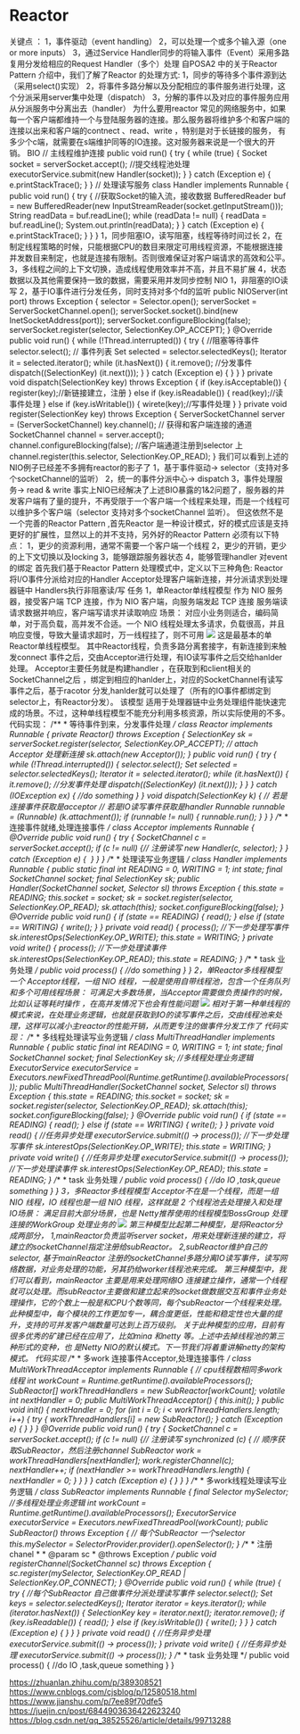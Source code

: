 # Reactor
关键点 ：
    1，事件驱动（event handling）
    2，可以处理一个或多个输入源（one or more inputs）
    3，通过Service Handler同步的将输入事件（Event）采用多路复用分发给相应的Request Handler（多个）处理
自POSA2 中的关于Reactor Pattern 介绍中，我们了解了Reactor 的处理方式:
    1，同步的等待多个事件源到达（采用select()实现）
    2，将事件多路分解以及分配相应的事件服务进行处理，这个分派采用server集中处理（dispatch）
    3，分解的事件以及对应的事件服务应用从分派服务中分离出去（handler）
为什么要用reactor
    常见的网络服务中，如果每一个客户端都维持一个与登陆服务器的连接。那么服务器将维护多个和客户端的连接以出来和客户端的contnect 、read、write ，特别是对于长链接的服务，
    有多少个c端，就需要在s端维护同等的IO连接。这对服务器来说是一个很大的开销。
BIO
    // 主线程维护连接
    public void run() {
        try {
            while (true) {
              Socket socket = serverSocket.accept();
              //提交线程池处理
              executorService.submit(new Handler(socket));
            }
        } catch (Exception e) {
            e.printStackTrace();
        }
    }
    // 处理读写服务
    class Handler implements Runnable {
        public void run() {
            try {
                //获取Socket的输入流，接收数据
                BufferedReader buf = new BufferedReader(new InputStreamReader(socket.getInputStream()));
                String readData = buf.readLine();
                while (readData != null) {
                  readData = buf.readLine();
                  System.out.println(readData);
                }
            } catch (Exception e) {
                e.printStackTrace();
            }
        }
    }
    1，同步阻塞IO，读写阻塞，线程等待时间过长
    2，在制定线程策略的时候，只能根据CPU的数目来限定可用线程资源，不能根据连接并发数目来制定，也就是连接有限制。否则很难保证对客户端请求的高效和公平。
    3，多线程之间的上下文切换，造成线程使用效率并不高，并且不易扩展
    4，状态数据以及其他需要保持一致的数据，需要采用并发同步控制
NIO
    1，非阻塞的IO读写
    2，基于IO事件进行分发任务，同时支持对多个fd的监听
    public NIOServer(int port) throws Exception {
        selector = Selector.open();
        serverSocket = ServerSocketChannel.open();
        serverSocket.socket().bind(new InetSocketAddress(port));
        serverSocket.configureBlocking(false);
        serverSocket.register(selector, SelectionKey.OP_ACCEPT);
    }
    @Override
    public void run() {
        while (!Thread.interrupted()) {
            try {
                //阻塞等待事件
                selector.select();
                // 事件列表
                Set selected = selector.selectedKeys();
                Iterator it = selected.iterator();
                while (it.hasNext()) {
                  it.remove();
                  //分发事件
                  dispatch((SelectionKey) (it.next()));
                }
            } catch (Exception e) { }
        }
    }
    private void dispatch(SelectionKey key) throws Exception {
      if (key.isAcceptable()) {
          register(key);//新链接建立，注册
      } else if (key.isReadable()) {
          read(key);//读事件处理
      } else if (key.isWritable()) {
          wirete(key);//写事件处理
      }
    }
    private void register(SelectionKey key) throws Exception {
      ServerSocketChannel server = (ServerSocketChannel) key.channel();
      // 获得和客户端连接的通道
      SocketChannel channel = server.accept();
      channel.configureBlocking(false);
      //客户端通道注册到selector 上
      channel.register(this.selector, SelectionKey.OP_READ);
    }
    我们可以看到上述的NIO例子已经差不多拥有reactor的影子了
    1，基于事件驱动-> selector（支持对多个socketChannel的监听）
    2，统一的事件分派中心-> dispatch
    3，事件处理服务-> read & write
    事实上NIO已经解决了上述BIO暴露的1&2问题了，服务器的并发客户端有了量的提升，不再受限于一个客户端一个线程来处理，而是一个线程可以维护多个客户端（selector 支持对多个socketChannel 监听）。
    但这依然不是一个完善的Reactor Pattern ,首先Reactor 是一种设计模式，好的模式应该是支持更好的扩展性，显然以上的并不支持，另外好的Reactor Pattern 必须有以下特点：
        1，更少的资源利用，通常不需要一个客户端一个线程
        2，更少的开销，更少的上下文切换以及locking
        3，能够跟踪服务器状态
        4，能够管理handler 对event的绑定
首先我们基于Reactor Pattern 处理模式中，定义以下三种角色:
    Reactor将I/O事件分派给对应的Handler
    Acceptor处理客户端新连接，并分派请求到处理器链中
    Handlers执行非阻塞读/写 任务
1，单Reactor单线程模型
作为 NIO 服务器，接受客户端 TCP 连接，作为 NIO 客户端，向服务端发起 TCP 连接
服务端读请求数据并响应，客户端写请求并读取响应
场景：
    对应小业务则适合，编码简单，对于高负载，高并发不合适。一个 NIO 线程处理太多请求，负载很高，并且响应变慢，导致大量请求超时，万一线程挂了，则不可用
    ![](./单reactor单线程.jpg)
    这是最基本的单Reactor单线程模型。
    其中Reactor线程，负责多路分离套接字，有新连接到来触发connect 事件之后，交由Acceptor进行处理，有IO读写事件之后交给hanlder 处理。
    Acceptor主要任务就是构建handler ，在获取到和client相关的SocketChannel之后 ，绑定到相应的hanlder上，对应的SocketChannel有读写事件之后，基于racotor 分发,hanlder就可以处理了（所有的IO事件都绑定到selector上，有Reactor分发）。
    该模型 适用于处理器链中业务处理组件能快速完成的场景。不过，这种单线程模型不能充分利用多核资源，所以实际使用的不多。
    代码实现：
        /**
         * 等待事件到来，分发事件处理
         */
        class Reactor implements Runnable {
            private Reactor() throws Exception {
                SelectionKey sk = serverSocket.register(selector, SelectionKey.OP_ACCEPT);
                // attach Acceptor 处理新连接
                sk.attach(new Acceptor());
            }
            public void run() {
                try {
                    while (!Thread.interrupted()) {
                        selector.select();
                        Set selected = selector.selectedKeys();
                        Iterator it = selected.iterator();
                        while (it.hasNext()) {
                            it.remove();
                            //分发事件处理
                            dispatch((SelectionKey) (it.next()));
                        }
                    }
                } catch (IOException ex) {
                    //do something
                }
            }
            void dispatch(SelectionKey k) {
                // 若是连接事件获取是acceptor
                // 若是IO读写事件获取是handler
                Runnable runnable = (Runnable) (k.attachment());
                if (runnable != null) {
                    runnable.run();
                }
            }
        }
        /**
         * 连接事件就绪,处理连接事件
         */
        class Acceptor implements Runnable {
            @Override
            public void run() {
                try {
                    SocketChannel c = serverSocket.accept();
                    if (c != null) {// 注册读写
                        new Handler(c, selector);
                    }
                } catch (Exception e) {
        ​
                }
            }
        }
        /**
         * 处理读写业务逻辑
         */
        class Handler implements Runnable {
            public static final int READING = 0, WRITING = 1;
            int state;
            final SocketChannel socket;
            final SelectionKey sk;
            public Handler(SocketChannel socket, Selector sl) throws Exception {
                this.state = READING;
                this.socket = socket;
                sk = socket.register(selector, SelectionKey.OP_READ);
                sk.attach(this);
                socket.configureBlocking(false);
            }
            @Override
            public void run() {
                if (state == READING) {
                    read();
                } else if (state == WRITING) {
                    write();
                }
            }
            private void read() {
                process();
                //下一步处理写事件
                sk.interestOps(SelectionKey.OP_WRITE);
                this.state = WRITING;
            }
            private void write() {
                process();
                //下一步处理读事件
                sk.interestOps(SelectionKey.OP_READ);
                this.state = READING;
            }
            /**
             * task 业务处理
             */
            public void process() {
                //do something
            }
        }
2，单Reactor多线程模型
一个 Acceptor线程，一组 NIO 线程，一般是使用自带线程池，包含一个任务队列和多个可用线程场景：
    可满足大多数场景，当Acceptor需要做负责操作的时候，比如认证等耗时操作 ，在高并发情况下也会有性能问题
    ![](./单reactor多线程.jpg)
    相对于第一种单线程的模式来说，在处理业务逻辑，也就是获取到IO的读写事件之后，交由线程池来处理，这样可以减小主reactor的性能开销，从而更专注的做事件分发工作了
    代码实现：
        /**
         * 多线程处理读写业务逻辑
         */
        class MultiThreadHandler implements Runnable {
            public static final int READING = 0, WRITING = 1;
            int state;
            final SocketChannel socket;
            final SelectionKey sk;
            //多线程处理业务逻辑
            ExecutorService executorService = Executors.newFixedThreadPool(Runtime.getRuntime().availableProcessors());
            public MultiThreadHandler(SocketChannel socket, Selector sl) throws Exception {
                this.state = READING;
                this.socket = socket;
                sk = socket.register(selector, SelectionKey.OP_READ);
                sk.attach(this);
                socket.configureBlocking(false);
            }
            @Override
            public void run() {
                if (state == READING) {
                    read();
                } else if (state == WRITING) {
                    write();
                }
            }
            private void read() {
                //任务异步处理
                executorService.submit(() -> process());
                //下一步处理写事件
                sk.interestOps(SelectionKey.OP_WRITE);
                this.state = WRITING;
            }
            private void write() {
                //任务异步处理
                executorService.submit(() -> process());
                //下一步处理读事件
                sk.interestOps(SelectionKey.OP_READ);
                this.state = READING;
            }
            /**
             * task 业务处理
             */
            public void process() {
                //do IO ,task,queue something
            }
        }
3，多Reactor多线程模型
Acceptor不在是一个线程，而是一组 NIO 线程，IO 线程也是一组 NIO 线程，这样就是 2 个线程池去处理接入和处理 IO场景：
    满足目前大部分场景，也是 Netty推荐使用的线程模型BossGroup 处理连接的WorkGroup 处理业务的
    ![](./多Reactor多线程.jpg)
    第三种模型比起第二种模型，是将Reactor分成两部分，
        1,mainReactor负责监听server socket，用来处理新连接的建立，将建立的socketChannel指定注册给subReactor。
        2,subReactor维护自己的selector, 基于mainReactor 注册的socketChannel多路分离IO读写事件，读写网 络数据，对业务处理的功能，另其扔给worker线程池来完成。
    第三种模型中，我们可以看到，mainReactor 主要是用来处理网络IO 连接建立操作，通常一个线程就可以处理。而subReactor主要做和建立起来的socket做数据交互和事件业务处理操作，它的个数上一般是和CPU个数等同，每个subReactor一个线程来处理。
    此种模型中，每个模块的工作更加专一，耦合度更低，性能和稳定性也大量的提升，支持的可并发客户端数量可达到上百万级别。
    关于此种模型的应用，目前有很多优秀的矿建已经在应用了，比如mina 和netty 等。上述中去掉线程池的第三种形式的变种，也 是Netty NIO的默认模式。下一节我们将着重讲解netty的架构模式。
    代码实现
        /**
         * 多work 连接事件Acceptor,处理连接事件
         */
        class MultiWorkThreadAcceptor implements Runnable {
            // cpu线程数相同多work线程
            int workCount = Runtime.getRuntime().availableProcessors();
            SubReactor[] workThreadHandlers = new SubReactor[workCount];
            volatile int nextHandler = 0;
            public MultiWorkThreadAcceptor() {
                this.init();
            }
            public void init() {
                nextHandler = 0;
                for (int i = 0; i < workThreadHandlers.length; i++) {
                    try {
                        workThreadHandlers[i] = new SubReactor();
                    } catch (Exception e) {
                    }
                }
            }
            @Override
            public void run() {
                try {
                    SocketChannel c = serverSocket.accept();
                    if (c != null) {// 注册读写
                        synchronized (c) {
                            // 顺序获取SubReactor，然后注册channel 
                            SubReactor work = workThreadHandlers[nextHandler];
                            work.registerChannel(c);
                            nextHandler++;
                            if (nextHandler >= workThreadHandlers.length) {
                                nextHandler = 0;
                            }
                        }
                    }
                } catch (Exception e) {
                }
            }
        }
        /**
         * 多work线程处理读写业务逻辑
         */
        class SubReactor implements Runnable {
            final Selector mySelector;
            //多线程处理业务逻辑
            int workCount = Runtime.getRuntime().availableProcessors();
            ExecutorService executorService = Executors.newFixedThreadPool(workCount);
            public SubReactor() throws Exception {
                // 每个SubReactor 一个selector 
                this.mySelector = SelectorProvider.provider().openSelector();
            }
            /**
             * 注册chanel
             *
             * @param sc
             * @throws Exception
             */
            public void registerChannel(SocketChannel sc) throws Exception {
                sc.register(mySelector, SelectionKey.OP_READ | SelectionKey.OP_CONNECT);
            }
            @Override
            public void run() {
                while (true) {
                    try {
                        //每个SubReactor 自己做事件分派处理读写事件
                        selector.select();
                        Set<SelectionKey> keys = selector.selectedKeys();
                        Iterator<SelectionKey> iterator = keys.iterator();
                        while (iterator.hasNext()) {
                            SelectionKey key = iterator.next();
                            iterator.remove();
                            if (key.isReadable()) {
                                read();
                            } else if (key.isWritable()) {
                                write();
                            }
                        }
                    } catch (Exception e) {
                    }
                }
            }
            private void read() {
                //任务异步处理
                executorService.submit(() -> process());
            }
            private void write() {
                //任务异步处理
                executorService.submit(() -> process());
            }
            /**
             * task 业务处理
             */
            public void process() {
                //do IO ,task,queue something
            }
        }

    
https://zhuanlan.zhihu.com/p/389308521
https://www.cnblogs.com/cjsblog/p/12580518.html
https://www.jianshu.com/p/7ee89f70dfe5
https://juejin.cn/post/6844903636422623240
https://blog.csdn.net/qq_38525526/article/details/99713288
